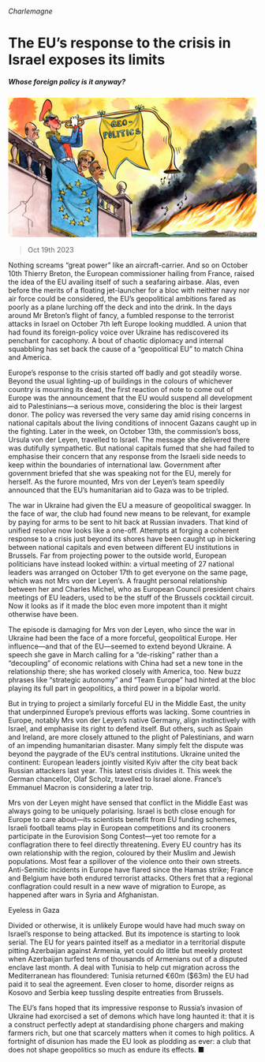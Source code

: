 ###### Charlemagne

# The EU’s response to the crisis in Israel exposes its limits 

##### Whose foreign policy is it anyway? 

![image](images/20231021_EUD000.jpg) 

> Oct 19th 2023 

Nothing screams “great power” like an aircraft-carrier. And so on October 10th Thierry Breton, the European commissioner hailing from France, raised the idea of the EU availing itself of such a seafaring airbase. Alas, even before the merits of a floating jet-launcher for a bloc with neither navy nor air force could be considered, the EU’s geopolitical ambitions fared as poorly as a plane lurching off the deck and into the drink. In the days around Mr Breton’s flight of fancy, a fumbled response to the terrorist attacks in Israel on October 7th left Europe looking muddled. A union that had found its foreign-policy voice over Ukraine has rediscovered its penchant for cacophony. A bout of chaotic diplomacy and internal squabbling has set back the cause of a “geopolitical EU” to match China and America.

Europe’s response to the crisis started off badly and got steadily worse. Beyond the usual lighting-up of buildings in the colours of whichever country is mourning its dead, the first reaction of note to come out of Europe was the announcement that the EU would suspend all development aid to Palestinians—a serious move, considering the bloc is their largest donor. The policy was reversed the very same day amid rising concerns in national capitals about the living conditions of innocent Gazans caught up in the fighting. Later in the week, on October 13th, the commission’s boss, Ursula von der Leyen, travelled to Israel. The message she delivered there was dutifully sympathetic. But national capitals fumed that she had failed to emphasise their concern that any response from the Israeli side needs to keep within the boundaries of international law. Government after government briefed that she was speaking not for the EU, merely for herself. As the furore mounted, Mrs von der Leyen’s team speedily announced that the EU’s humanitarian aid to Gaza was to be tripled.

The war in Ukraine had given the EU a measure of geopolitical swagger. In the face of war, the club had found new means to be relevant, for example by paying for arms to be sent to hit back at Russian invaders. That kind of unified resolve now looks like a one-off. Attempts at forging a coherent response to a crisis just beyond its shores have been caught up in bickering between national capitals and even between different EU institutions in Brussels. Far from projecting power to the outside world, European politicians have instead looked within: a virtual meeting of 27 national leaders was arranged on October 17th to get everyone on the same page, which was not Mrs von der Leyen’s. A fraught personal relationship between her and Charles Michel, who as European Council president chairs meetings of EU leaders, used to be the stuff of the Brussels cocktail circuit. Now it looks as if it made the bloc even more impotent than it might otherwise have been. 

The episode is damaging for Mrs von der Leyen, who since the war in Ukraine had been the face of a more forceful, geopolitical Europe. Her influence—and that of the EU—seemed to extend beyond Ukraine. A speech she gave in March calling for a “de-risking” rather than a “decoupling” of economic relations with China had set a new tone in the relationship there; she has worked closely with America, too. New buzz phrases like “strategic autonomy” and “Team Europe” had hinted at the bloc playing its full part in geopolitics, a third power in a bipolar world. 

But in trying to project a similarly forceful EU in the Middle East, the unity that underpinned Europe’s previous efforts was lacking. Some countries in Europe, notably Mrs von der Leyen’s native Germany, align instinctively with Israel, and emphasise its right to defend itself. But others, such as Spain and Ireland, are more closely attuned to the plight of Palestinians, and warn of an impending humanitarian disaster. Many simply felt the dispute was beyond the paygrade of the EU’s central institutions. Ukraine united the continent: European leaders jointly visited Kyiv after the city beat back Russian attackers last year. This latest crisis divides it. This week the German chancellor, Olaf Scholz, travelled to Israel alone. France’s Emmanuel Macron is considering a later trip.

Mrs von der Leyen might have sensed that conflict in the Middle East was always going to be uniquely polarising. Israel is both close enough for Europe to care about—its scientists benefit from EU funding schemes, Israeli football teams play in European competitions and its crooners participate in the Eurovision Song Contest—yet too remote for a conflagration there to feel directly threatening. Every EU country has its own relationship with the region, coloured by their Muslim and Jewish populations. Most fear a spillover of the violence onto their own streets. Anti-Semitic incidents in Europe have flared since the Hamas strike; France and Belgium have both endured terrorist attacks. Others fret that a regional conflagration could result in a new wave of migration to Europe, as happened after wars in Syria and Afghanistan. 

Eyeless in Gaza

Divided or otherwise, it is unlikely Europe would have had much sway on Israel’s response to being attacked. But its impotence is starting to look serial. The EU for years painted itself as a mediator in a territorial dispute pitting Azerbaijan against Armenia, yet could do little but meekly protest when Azerbaijan turfed tens of thousands of Armenians out of a disputed enclave last month. A deal with Tunisia to help cut migration across the Mediterranean has floundered: Tunisia returned €60m ($63m) the EU had paid it to seal the agreement. Even closer to home, disorder reigns as Kosovo and Serbia keep tussling despite entreaties from Brussels.

The EU’s fans hoped that its impressive response to Russia’s invasion of Ukraine had exorcised a set of demons which have long haunted it: that it is a construct perfectly adept at standardising phone chargers and making farmers rich, but one that scarcely matters when it comes to high politics. A fortnight of disunion has made the EU look as plodding as ever: a club that does not shape geopolitics so much as endure its effects. ■




 


